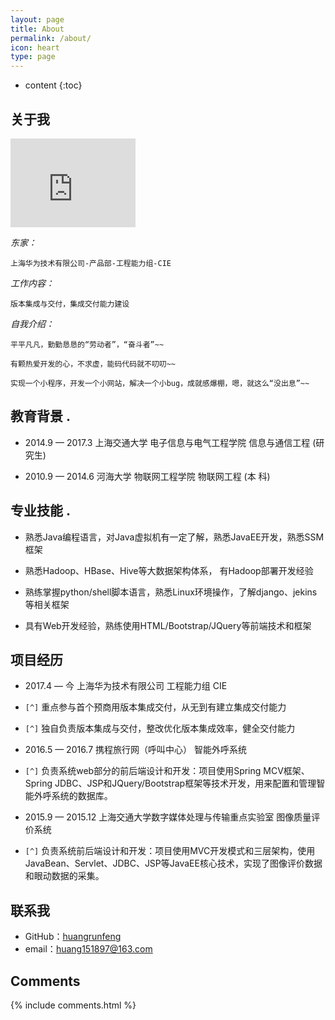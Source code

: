 ```yaml
---
layout: page
title: About
permalink: /about/
icon: heart
type: page
---
```


* content
{:toc}

## 关于我

<iframe src="https://githubbadge.appspot.com/gaohaoyang?s=1" style="border: 0;height: 142px;width: 200px;overflow: hidden;" frameBorder="0"></iframe>

*东家：*

	上海华为技术有限公司-产品部-工程能力组-CIE

*工作内容：*

	版本集成与交付，集成交付能力建设

*自我介绍：*

	平平凡凡，勤勤恳恳的“劳动者”，“奋斗者”~~

	有颗热爱开发的心，不求虚，能码代码就不叨叨~~

	实现一个小程序，开发一个小网站，解决一个小bug，成就感爆棚，嗯，就这么“没出息”~~


## 教育背景                                               .                                                                                                                                                                                                                         
* 2014.9 — 2017.3    上海交通大学	   电子信息与电气工程学院	信息与通信工程 (研究生)

* 2010.9 — 2014.6	 河海大学       物联网工程学院         物联网工程 (本  科)


## 专业技能                                               .                                                                                                                                                                                                                                  
* 熟悉Java编程语言，对Java虚拟机有一定了解，熟悉JavaEE开发，熟悉SSM框架 

* 熟悉Hadoop、HBase、Hive等大数据架构体系， 有Hadoop部署开发经验

* 熟练掌握python/shell脚本语言，熟悉Linux环境操作，了解django、jekins等相关框架

* 具有Web开发经验，熟练使用HTML/Bootstrap/JQuery等前端技术和框架


## 项目经历

* 2017.4 — 今      	 上海华为技术有限公司     工程能力组 CIE

- `[^]` 重点参与首个预商用版本集成交付，从无到有建立集成交付能力

- `[^]` 独自负责版本集成与交付，整改优化版本集成效率，健全交付能力

* 2016.5 — 2016.7	 携程旅行网（呼叫中心）   智能外呼系统

- `[^]` 负责系统web部分的前后端设计和开发：项目使用Spring MCV框架、Spring JDBC、JSP和JQuery/Bootstrap框架等技术开发，用来配置和管理智能外呼系统的数据库。                                                                                                                                                                         
* 2015.9 — 2015.12	 上海交通大学数字媒体处理与传输重点实验室  图像质量评价系统

- `[^]` 负责系统前后端设计和开发：项目使用MVC开发模式和三层架构，使用JavaBean、Servlet、JDBC、JSP等JavaEE核心技术，实现了图像评价数据和眼动数据的采集。


## 联系我

* GitHub：[huangrunfeng](https://github.com/huangrunfeng)
* email：huang151897@163.com


## Comments

{% include comments.html %}
